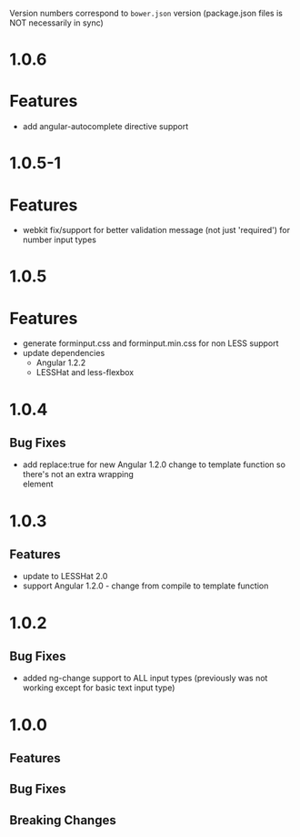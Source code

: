 Version numbers correspond to `bower.json` version (package.json files is NOT necessarily in sync)

# 1.0.6
# Features
- add angular-autocomplete directive support

# 1.0.5-1
# Features
- webkit fix/support for better validation message (not just 'required') for number input types


# 1.0.5
# Features
- generate forminput.css and forminput.min.css for non LESS support
- update dependencies
	- Angular 1.2.2
	- LESSHat and less-flexbox


# 1.0.4
## Bug Fixes
- add replace:true for new Angular 1.2.0 change to template function so there's not an extra wrapping <div> element

# 1.0.3
## Features
- update to LESSHat 2.0
- support Angular 1.2.0 - change from compile to template function

# 1.0.2
## Bug Fixes
- added ng-change support to ALL input types (previously was not working except for basic text input type)

# 1.0.0

## Features
		
## Bug Fixes

## Breaking Changes